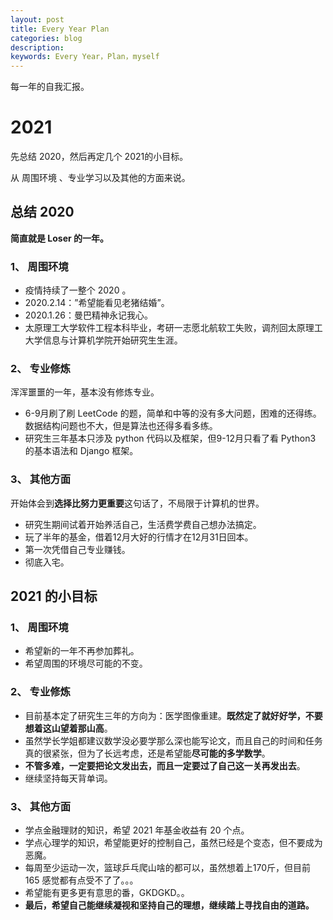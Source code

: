 ```yaml
---
layout: post
title: Every Year Plan
categories: blog
description: 
keywords: Every Year，Plan，myself
---
```


  每一年的自我汇报。

# 2021

先总结 2020，然后再定几个 2021的小目标。

从 周围环境 、专业学习以及其他的方面来说。

## 总结 2020

  **简直就是 Loser 的一年。**

### 1、 周围环境

+ 疫情持续了一整个 2020 。
+ 2020.2.14：”希望能看见老猪结婚”。
+ 2020.1.26：曼巴精神永记我心。
+ 太原理工大学软件工程本科毕业，考研一志愿北航软工失败，调剂回太原理工大学信息与计算机学院开始研究生生涯。

### 2、 专业修炼

  浑浑噩噩的一年，基本没有修炼专业。

+ 6-9月刷了刷 LeetCode 的题，简单和中等的没有多大问题，困难的还得练。数据结构问题也不大，但是算法也还得多看多练。
+ 研究生三年基本只涉及 python 代码以及框架，但9-12月只看了看 Python3 的基本语法和 Django 框架。

### 3、 其他方面

  开始体会到**选择比努力更重要**这句话了，不局限于计算机的世界。

+ 研究生期间试着开始养活自己，生活费学费自己想办法搞定。
+ 玩了半年的基金，借着12月大好的行情才在12月31日回本。
+ 第一次凭借自己专业赚钱。
+ 彻底入宅。

## 2021 的小目标

### 1、 周围环境

+ 希望新的一年不再参加葬礼。
+ 希望周围的环境尽可能的不变。

### 2、 专业修炼

+ 目前基本定了研究生三年的方向为：医学图像重建。**既然定了就好好学，不要想着这山望着那山高**。
+ 虽然学长学姐都建议数学没必要学那么深也能写论文，而且自己的时间和任务真的很紧张，但为了长远考虑，还是希望能**尽可能的多学数学**。
+ **不管多难，一定要把论文发出去，而且一定要过了自己这一关再发出去**。
+ 继续坚持每天背单词。

### 3、 其他方面

+ 学点金融理财的知识，希望 2021 年基金收益有 20 个点。
+ 学点心理学的知识，希望能更好的控制自己，虽然已经是个变态，但不要成为恶魔。
+ 每周至少运动一次，篮球乒乓爬山啥的都可以，虽然想着上170斤，但目前 165 感觉都有点受不了了。。。
+ 希望能有更多更有意思的番，GKDGKD。。
+ **最后，希望自己能继续凝视和坚持自己的理想，继续踏上寻找自由的道路。**